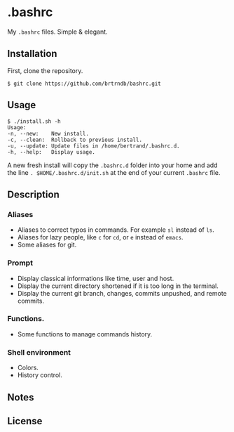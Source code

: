 # .bashrc

My `.bashrc` files. Simple & elegant.

## Installation

First, clone the repository.

```
$ git clone https://github.com/brtrndb/bashrc.git
```

## Usage

```
$ ./install.sh -h
Usage:
-n, --new:    New install.
-c, --clean:  Rollback to previous install.
-u, --update: Update files in /home/bertrand/.bashrc.d.
-h, --help:   Display usage.
```

A new fresh install will copy the `.bashrc.d` folder into your home and add the line `. $HOME/.bashrc.d/init.sh` at the end of your current `.bashrc` file.

## Description

### Aliases

* Aliases to correct typos in commands. For example `sl` instead of `ls`.
* Aliases for lazy people, like `c` for `cd`, or `e` instead of `emacs`.
* Some aliases for git.

### Prompt

* Display classical informations like time, user and host.
* Display the current directory shortened if it is too long in the terminal.
* Display the current git branch, changes, commits unpushed, and remote commits.

### Functions.

* Some functions to manage commands history.

### Shell environment

* Colors.
* History control.

## Notes

## License
